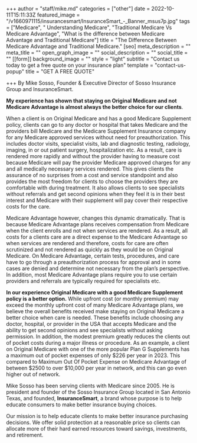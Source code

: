 +++
author = "staff/mike.md"
categories = ["other"]
date = 2022-10-11T15:11:33Z
featured_image = "/v1660971115/insurancesmart/InsuranceSmart_-_Banner_msus7p.jpg"
tags = ["Medicare", " Understanding Medicare", "Traditional Medicare Vs Medicare Advantage", "What is the difference between Medicare Advantage and Traditional Medicare"]
title = "The Difference Between Medicare Advantage and Traditional Medicare."
[seo]
meta_description = ""
meta_title = ""
open_graph_image = ""
social_description = ""
social_title = ""
[[form]]
background_image = ""
style = "light"
subtitle = "Contact us today to get a free quote on your insurance plan"
template = "contact-us-popup"
title = "GET A FREE QUOTE"

+++
By Mike Sosso, Founder & Executive Director of Sosso Insurance Group and InsuranceSmart.

**My experience has shown that staying on Original Medicare and not Medicare Advantage is almost always the better choice for our clients**.

When a client is on Original Medicare and has a good Medicare Supplement policy, clients can go to any doctor or hospital that takes Medicare and the providers bill Medicare and the Medicare Supplement Insurance company for any Medicare approved services without need for preauthorization. This includes doctor visits, specialist visits, lab and diagnostic testing, radiology, imaging, in or out patient surgery, hospitalization etc. As a result, care is rendered more rapidly and without the provider having to measure cost because Medicare will pay the provider Medicare approved charges for any and all medically necessary services rendered.  This gives clients the assurance of no surprises from a cost and service standpoint and also provides the most freedom for clients to choose the providers they are comfortable with during treatment. It also allows clients to see specialists without referrals and get second opinions when they feel it is in their best interest and Medicare with their supplement will pay cover their respective costs for the care.

Medicare Advantage however, changes this dynamic dramatically. That is because Medicare Advantage plans receives compensation from Medicare when the client enrolls and not when services are rendered. As a result, all costs for a clients care are a direct expense to the Medicare Advantage so when services are rendered and therefore, costs for care are often scrutinized and not rendered as quickly as they would be on Original Medicare.  On Medicare Advantage, certain tests, procedures, and care have to go through a preauthorization process for approval and in some cases are denied and determine not necessary from the plan’s perspective.  In addition, most Medicare Advantage plans require you to use certain providers and referrals are typically required for specialists etc.

**In our experience Original Medicare with a good Medicare Supplement policy is a better option.**  While upfront cost (or monthly premium) may exceed the monthly upfront cost of many Medicare Advantage plans, we believe the overall benefits received make staying on Original Medicare a better choice when care is needed. These benefits include choosing any doctor, hospital, or provider in the USA that accepts Medicare and the ability to get second opinions and see specialists without asking permission. In addition, the modest premium greatly reduces the clients out of pocket costs during a major illness or procedure. As an example, a client on Original Medicare with one of the more popular Plan G Supplements has a maximum out of pocket expenses of only $226 per year in 2023. This compared to Maximum Out Of Pocket Expense on Medicare Advantage of between $2500 to over $10,000 per year in network, and this can go even higher out of network.

Mike Sosso has been serving clients with Medicare since 2005. He is president and founder of the Sosso Insurance Group located in San Antonio Texas, and founded, **InsuranceSmart**, a brand whose purpose is to help educate consumers to make better insurance buying choices. 

Our mission is to help educate clients to make better insurance purchasing decisions. We offer solid protection at a reasonable price so clients can allocate more of their hard earned resources toward savings, investments, and retirement.